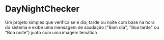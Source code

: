 # DayNightChecker
Um projeto simples que verifica se é dia, tarde ou noite com base na hora do sistema e exibe uma mensagem de saudação ("Bom dia", "Boa tarde" ou "Boa noite") junto com uma imagem temática
